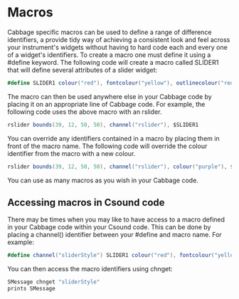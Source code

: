 # Macros
Cabbage specific macros can be used to define a range of difference identifiers, a provide tidy way of achieving a consistent look and feel across your instrument's widgets without having to hard code each and every one of a widget's identifiers. To create a macro one must define it using a #define keyword. The following code will create a macro called SLIDER1 that will define several attributes of a slider widget:
```csharp
#define SLIDER1 colour("red"), fontcolour("yellow"), outlinecolour("red"), range(0, 1000, 500)
```
The macro can then be used anywhere else in your Cabbage code by placing it on an appropriate line of Cabbage code. For example, the following code uses the above macro with an rslider.
```csharp
rslider bounds(39, 12, 50, 50), channel("rslider"), $SLIDER1
```
You can override any identifiers contained in a macro by placing them in front of the macro name. The following code will override the colour identifier from the macro with a new colour.
```csharp
rslider bounds(39, 12, 50, 50), channel("rslider"), colour("purple"), $SLIDER1
```

You can use as many macros as you wish in your Cabbage code. 

## Accessing macros in Csound code
There may be times when you may like to have access to a macro defined in your Cabbage code within your Csound code. This can be done by placing a channel() identifier between your #define and macro name. For example:

```csharp
#define channel("sliderStyle") SLIDER1 colour("red"), fontcolour("yellow"), outlinecolour("red"), range(0, 1000, 500)
``` 

You can then access the macro identifiers using chnget:

```csharp
SMessage chnget "sliderStyle"
prints SMessage 
```
